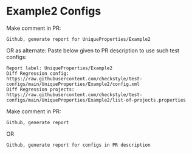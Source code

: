 # Example2 Configs
Make comment in PR:
```
Github, generate report for UniqueProperties/Example2
```
OR as alternate:
Paste below given to PR description to use such test configs:
```
Report label: UniqueProperties/Example2
Diff Regression config: https://raw.githubusercontent.com/checkstyle/test-configs/main/UniqueProperties/Example2/config.xml
Diff Regression projects: https://raw.githubusercontent.com/checkstyle/test-configs/main/UniqueProperties/Example2/list-of-projects.properties
```
Make comment in PR:
```
Github, generate report
```
OR
```
Github, generate report for configs in PR description
```
